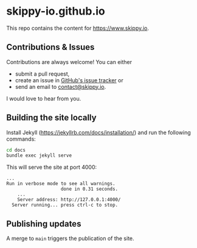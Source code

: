 # skippy-io.github.io

This repo contains the content for https://www.skippy.io.

## Contributions & Issues

Contributions are always welcome! You can either 
- submit a pull request,
- create an issue in 
[GitHub's issue tracker](https://github.com/skippy-io/skippy-io.github.io/issues) or 
- send an email to [contact@skippy.io](mailto:contact@skippy.io).

I would love to hear from you.

## Building the site locally

Install Jekyll (https://jekyllrb.com/docs/installation/) and run the following commands:

```sh
cd docs
bundle exec jekyll serve
```

This will serve the site at port 4000:
```
...
Run in verbose mode to see all warnings.
                    done in 0.31 seconds.
    ...
    Server address: http://127.0.0.1:4000/
  Server running... press ctrl-c to stop.

```

## Publishing updates

A merge to `main` triggers the publication of the site.